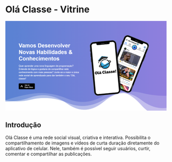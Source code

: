 # Olá Classe - Vitrine
![Education Marketplace](https://raw.githubusercontent.com/Alexxmfs/App_Ola_Classe/logoOlaClasse/imgVitrine.PNG)

## Introdução

Olá Classe é uma rede social visual, criativa e interativa. Possibilita o compartilhamento de imagens e vídeos de curta duração diretamente do aplicativo de celular. Nele, também é possível seguir usuários, curtir, comentar e compartilhar as publicações.
